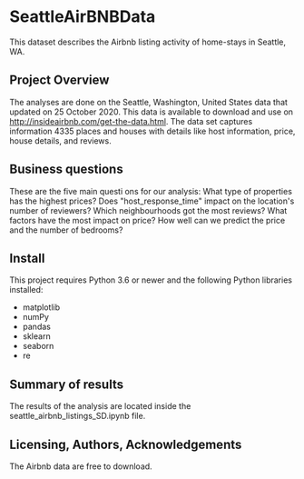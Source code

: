 # SeattleAirBNBData

This dataset describes the Airbnb listing activity of home-stays in Seattle, WA.

## Project Overview
The analyses are done on the Seattle, Washington, United States data that updated on 25 October 2020. This data is available to download and use on http://insideairbnb.com/get-the-data.html.
The data set captures information 4335 places and houses with details like host information, price, house details, and reviews.
 
## Business questions
These are the five main questi
ons for our analysis:
What type of properties has the highest prices?
Does "host_response_time" impact on the location's number of reviewers?
Which neighbourhoods got the most reviews?
What factors have the most impact on price?
How well can we predict the price and the number of bedrooms?
 
## Install
This project requires Python 3.6 or newer and the following Python libraries installed:
- matplotlib
- numPy
- pandas
- sklearn
- seaborn
- re

## Summary of results
The results of the analysis are located inside the seattle_airbnb_listings_SD.ipynb file.

## Licensing, Authors, Acknowledgements
The Airbnb data are free to download. 



